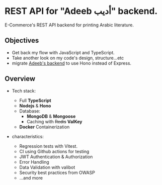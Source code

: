 # REST API for "Adeeb أديب" backend.
E-Commerce's  REST API backend for printing Arabic literature.

## Objectives

- Get back my flow with JavaScript and TypeScript.
- Take another look on my code's design, structure...etc
- migrate [Adeeb's backend](https://github.com/M-Shrief/Adeeb_ExpressTS) to use Hono instead of Express. 

## Overview

- Tech stack:
  - Full **TypeScript**
  - **Nodejs** & **Hono**
  - Database:
    - **MongoDB** & **Mongoose**
    - Caching with ~~Redis~~ **ValKey**
  - **Docker** Containerization

- characteristics:
  - Regression tests with Vitest.
  - CI using Github actions for testing
  - JWT Authentication & Authorization
  - Error Handling
  - Data Validation with valibot
  - Security best practices from OWASP
  - …and more
 